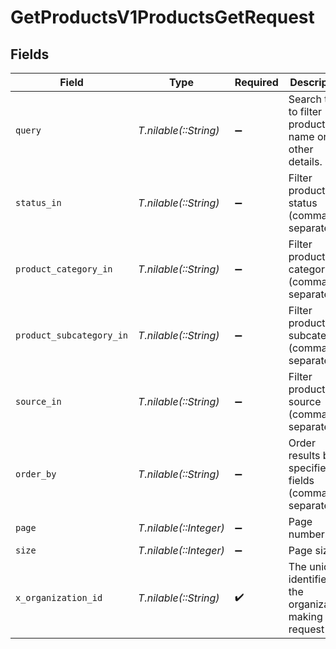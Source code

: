 # GetProductsV1ProductsGetRequest


## Fields

| Field                                                         | Type                                                          | Required                                                      | Description                                                   | Example                                                       |
| ------------------------------------------------------------- | ------------------------------------------------------------- | ------------------------------------------------------------- | ------------------------------------------------------------- | ------------------------------------------------------------- |
| `query`                                                       | *T.nilable(::String)*                                         | :heavy_minus_sign:                                            | Search term to filter products by name or other details.      |                                                               |
| `status_in`                                                   | *T.nilable(::String)*                                         | :heavy_minus_sign:                                            | Filter products by status (comma-separated)                   |                                                               |
| `product_category_in`                                         | *T.nilable(::String)*                                         | :heavy_minus_sign:                                            | Filter products by category (comma-separated)                 |                                                               |
| `product_subcategory_in`                                      | *T.nilable(::String)*                                         | :heavy_minus_sign:                                            | Filter products by subcategory (comma-separated)              |                                                               |
| `source_in`                                                   | *T.nilable(::String)*                                         | :heavy_minus_sign:                                            | Filter products by source (comma-separated)                   |                                                               |
| `order_by`                                                    | *T.nilable(::String)*                                         | :heavy_minus_sign:                                            | Order results by specified fields (comma-separated)           |                                                               |
| `page`                                                        | *T.nilable(::Integer)*                                        | :heavy_minus_sign:                                            | Page number                                                   |                                                               |
| `size`                                                        | *T.nilable(::Integer)*                                        | :heavy_minus_sign:                                            | Page size                                                     |                                                               |
| `x_organization_id`                                           | *T.nilable(::String)*                                         | :heavy_check_mark:                                            | The unique identifier for the organization making the request | org_12345                                                     |